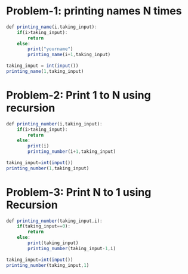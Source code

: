 # Problem-1: printing names N times
```javascript
def printing_name(i,taking_input):
    if(i>taking_input):
        return
    else:
        print("yourname")
        printing_name(i+1,taking_input)
        
taking_input = int(input())       
printing_name(1,taking_input) 
```
# Problem-2: Print 1 to N using recursion

```javascript
def printing_number(i,taking_input):
    if(i>taking_input):
        return
    else:
        print(i)
        printing_number(i+1,taking_input)
    
taking_input=int(input())
printing_number(1,taking_input)
```
# Problem-3: Print N to 1 using Recursion
```javascript
def printing_number(taking_input,i):
    if(taking_input==0):
        return
    else:
        print(taking_input)
        printing_number(taking_input-1,i)
    
taking_input=int(input())
printing_number(taking_input,1)
```
